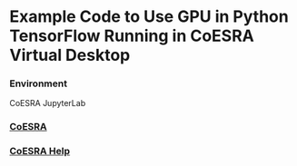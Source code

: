 # Example Code to Use GPU in Python TensorFlow Running in CoESRA Virtual Desktop
### Environment
CoESRA JupyterLab
### [CoESRA](https://coesra.tern.org.au)
### [CoESRA Help](https://ternaus.atlassian.net/wiki/spaces/TERNSup/pages/676528263/TERN+CoESRA+User+Guide)
